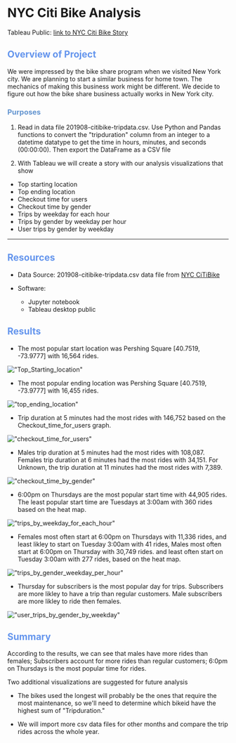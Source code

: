 
# NYC Citi Bike Analysis
Tableau Public:
[link to NYC Citi Bike Story](https://public.tableau.com/app/profile/ning.yang/viz/NYC_CitiBike_Challenge_16546215103060/NYCCitiBikeStory?publish=yes)
## <font color=#6495ED>Overview of Project</font>
We were impressed by the bike share program when we visited New York city.  We are planning to start a similar business for home town. The mechanics of making this business work might be different. We decide to figure out how the bike share business actually works in New York city. 
### <font color=#6495D>Purposes</font>

1. Read in  data file 201908-citibike-tripdata.csv. Use Python and Pandas functions to convert the "tripduration" column from an integer to a datetime datatype to get the time in hours, minutes, and seconds (00:00:00). Then export the DataFrame as a CSV file

2. With Tableau we will create a story with our analysis visualizations that show

- Top starting location
- Top ending location
- Checkout time for users
- Checkout time by gender
- Trips by weekday for each hour
- Trips by gender by weekday per hour
- User trips by gender by weekday

---
## <font color=#6495ED>Resources</font>
* Data Source: 
201908-citibike-tripdata.csv data file from [NYC CiTiBike](https://ride.citibikenyc.com/system-data)
    
* Software: 
    * Jupyter notebook
    * Tableau desktop public    


## <font color=#6495ED>Results</font>
-  The most popular start location was Pershing Square [40.7519, -73.9777] with 16,564 rides.

!["Top_Starting_location"](https://github.com/NingYang2022/NYC_Citi_Bike_Analysis/blob/main/images/Top_Starting_location.png?raw=true)

- The most popular ending location was Pershing Square [40.7519, -73.9777] with 16,455 rides.

!["top_ending_location"](https://github.com/NingYang2022/NYC_Citi_Bike_Analysis/blob/main/images/top_ending_location.png?raw=true)

- Trip duration at 5 minutes had the most rides with 146,752 based on the Checkout_time_for_users graph.

!["checkout_time_for_users"](https://github.com/NingYang2022/NYC_Citi_Bike_Analysis/blob/main/images/checkout_time_for_users.png?raw=true)

- Males trip duration at 5 minutes had the most rides with 108,087. Females trip duration at 6 minutes had the most rides with 34,151. For Unknown, the trip duration at 11 minutes had the most rides with 7,389.

!["checkout_time_by_gender"](https://github.com/NingYang2022/NYC_Citi_Bike_Analysis/blob/main/images/checkout_time_by_gender.png?raw=true)

- 6:00pm on Thursdays are the most popular start time with 44,905 rides. The least popular start time are Tuesdays at 3:00am with 360 rides 
based on the heat map.

!["trips_by_weekday_for_each_hour"](https://github.com/NingYang2022/NYC_Citi_Bike_Analysis/blob/main/images/trips_by_weekday_for_each_hour.png?raw=true)

- Females most often start at 6:00pm on Thursdays with 11,336 rides, and least likley to start  on Tuesday 3:00am with 41 rides, 
Males most often start at 6:00pm on Thursday with 30,749 rides. and least often start on Tuesday 3:00am with 277 rides, based on the heat map.

!["trips_by_gender_weekday_per_hour"](https://github.com/NingYang2022/NYC_Citi_Bike_Analysis/blob/main/images/trips_by_gender_weekday_per_hour.png?raw=true)

- Thursday for subscribers is the most popular day for trips. Subscribers are more likley to have a trip than regular customers. Male subscribers are more likley to ride then females.

!["user_trips_by_gender_by_weekday"](https://github.com/NingYang2022/NYC_Citi_Bike_Analysis/blob/main/images/user_trips_by_gender_by_weekday.png?raw=true)

## <font color=#6495ED>Summary</font>
According to the results, we can see that males have more rides than females; Subscribers account for more rides than regular customers; 6:0pm on Thursdays is the most popular time for rides.

Two additional visualizations are suggested for future analysis

- The bikes used the longest will probably be the ones that require the most maintenance, so we'll need to determine which bikeid have the highest sum of "Tripduration."

- We will import more csv data files for other months and compare the trip rides across the whole year.






